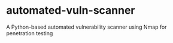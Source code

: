 # automated-vuln-scanner
A Python-based automated vulnerability scanner using Nmap for penetration testing
